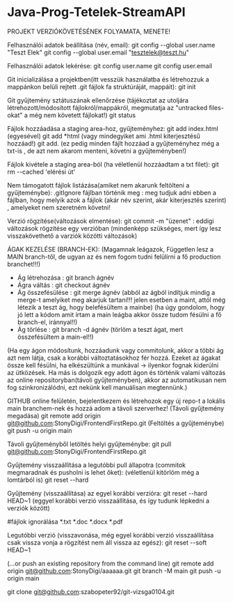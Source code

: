 # Java-Prog-Tetelek-StreamAPI

PROJEKT VERZIÓKÖVETÉSÉNEK FOLYAMATA, MENETE!

Felhasználói adatok beállítása (név, email):
git config --global user.name "Teszt Elek"
git config --global user.email "tesztelek@teszt.hu"

Felhasználói adatok lekérése:
git config user.name
git config user.email

Git inicializálása a projektben(itt vesszük használatba és létrehozzuk a mappánkon belüli rejtett .git fájlok fa struktúráját, mappáit):
git init

Git gyűjtemény sztátuszának ellenőrzése (tájékoztat az utoljára létrehozott/módosított fájlokról/mappákról, megmutatja az "untracked files-okat" a még nem követett fájlokat!)
git status

Fájlok hozzáadása a staging area-hoz, gyűjteményhez:
git add index.html (egyesével)
git add *html (vagy mindegyiket ami .html kiterjesztésű hozzáad!)
git add. (ez pedig minden fájlt hozzáad a gyűjteményhez még a txt-is , de azt nem akarom menteni, követni a gyűjteményben!)

Fájlok kivétele a staging area-ból (ha véletlenül hozzáadtam a txt filet):
git rm --cached 'elérési út'

Nem támogatott fájlok listázása(amiket nem akarunk feltölteni a gyűjteménybe):
.gitIgnore fájlban történik meg : meg tudjuk adni ebben a fájlban, hogy melyik azok a fájlok (akár név szerint, akár kiterjesztés szerint)
, amelyeket nem szeretném követni!

Verzió rögzítése(változások elmentése):
git commit -m "üzenet" : eddigi változások rögzítése egy verzióban (mindenképp szükséges, mert így lesz visszakövethető a varziók közötti változások)

ÁGAK KEZELÉSE (BRANCH-EK):
(Magamnak leágazok, Független lesz a MAIN branch-től, de ugyan az és nem fogom tudni felülírni a fő production branchet!!!)
- Ág létrehozása : git branch ágnév
- Ágra váltás : git checkout ágnév
- Ág összefésülése : git merge ágnév (abból az ágból indítjuk mindig a merge-t amelyiket meg akarjuk tartani!!! jelen esetben a maint, attól még létezik a teszt ág, hogy belefésültem a mainbe)
(ha úgy gondolom, hogy jó lett a kódom amit írtam a main leágba akkor össze tudom fésülni a fő branch-el, iránnyal!!)
- Ág törlése : git branch -d ágnév
(törlöm a teszt ágat, mert összefésültem a main-el!!)

(Ha egy ágon módosítunk, hozzáadunk vagy commitolunk, akkor a többi ág azt nem látja, csak a korábbi változtatásokhoz fér hozzá.
Ezeket az ágakat össze kell fésülni, ha elkészültünk a munkával -> ilyenkor fognak kiderülni az ütközések.
Ha más is dolgozik egy adott ágon és történik valami változás az online repositoryban(távoli gyűjteményben),
akkor az automatikusan nem fog szinkronizálódni, ezt nekünk kell manuálisan megtennünk.)


GITHUB online felületén, bejelentkezem és létrehozok egy új repo-t a lokális main branchem-nek és hozzá adom a távoli szerverhez!
(Távoli gyűjtemény megadása)
git remote add origin git@github.com:StonyDigi/FrontendFirstRepo.git
(Feltöltés a gyűjteménybe)
git push -u origin main

Távoli gyűjteményből letöltés helyi gyűjteménybe:
git pull git@github.com:StonyDigi/FrontendFirstRepo.git

Gyűjtemény visszaállítása a legutóbbi pull állapotra (commitok megmaradnak és pusholni is lehet őket):
(véletlenül kitörlöm még a lomtárból is)
git reset --hard

Gyűjtemény (visszaállítása) az egyel korábbi verzióra:
git reset --hard HEAD~1 (eggyel korábbi verzió visszaállítása, és így tudunk lépkedni a verziók között)


#fájlok ignorálása
*.txt
*.doc
*.docx
*.pdf

Legutóbbi verzió (visszavonása, még egyel korábbi verzió visszaállítása csak vissza vonja a rögzítést nem áll vissza az egész):
git reset --soft HEAD~1


(…or push an existing repository from the command line)
git remote add origin git@github.com:StonyDigi/aaaaaa.git
git branch -M main
git push -u origin main

git clone git@github.com:szabopeter92/git-vizsga0104.git

